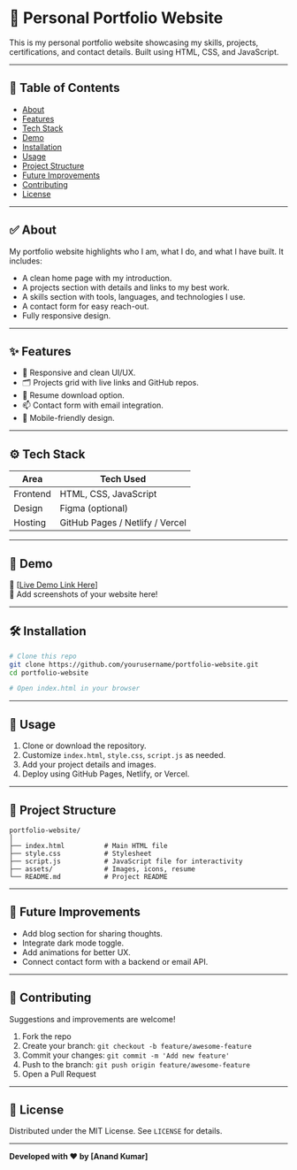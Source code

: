 # 💼 Personal Portfolio Website

This is my personal portfolio website showcasing my skills, projects, certifications, and contact details. Built using HTML, CSS, and JavaScript.

---

## 📌 Table of Contents

- [About](#about)
- [Features](#features)
- [Tech Stack](#tech-stack)
- [Demo](#demo)
- [Installation](#installation)
- [Usage](#usage)
- [Project Structure](#project-structure)
- [Future Improvements](#future-improvements)
- [Contributing](#contributing)
- [License](#license)

---

## ✅ About

My portfolio website highlights who I am, what I do, and what I have built. It includes:
- A clean home page with my introduction.
- A projects section with details and links to my best work.
- A skills section with tools, languages, and technologies I use.
- A contact form for easy reach-out.
- Fully responsive design.

---

## ✨ Features

- 🎨 Responsive and clean UI/UX.
- 🗂️ Projects grid with live links and GitHub repos.
- 📑 Resume download option.
- 📫 Contact form with email integration.
- 📱 Mobile-friendly design.

---

## ⚙️ Tech Stack

| Area          | Tech Used                 |
|---------------|---------------------------|
| Frontend      | HTML, CSS, JavaScript     |
| Design        | Figma (optional)          |
| Hosting       | GitHub Pages / Netlify / Vercel |

---

## 🚀 Demo

🔗 [[Live Demo Link Here](https://anandkumae.github.io/Portfolio_Anand2/)]  
📸 Add screenshots of your website here!

---

## 🛠️ Installation

```bash
# Clone this repo
git clone https://github.com/yourusername/portfolio-website.git
cd portfolio-website

# Open index.html in your browser
```

---

## 🧩 Usage

1. Clone or download the repository.
2. Customize `index.html`, `style.css`, `script.js` as needed.
3. Add your project details and images.
4. Deploy using GitHub Pages, Netlify, or Vercel.

---

## 📂 Project Structure

```
portfolio-website/
│
├── index.html          # Main HTML file
├── style.css           # Stylesheet
├── script.js           # JavaScript file for interactivity
├── assets/             # Images, icons, resume
└── README.md           # Project README
```

---

## 🔭 Future Improvements

- Add blog section for sharing thoughts.
- Integrate dark mode toggle.
- Add animations for better UX.
- Connect contact form with a backend or email API.

---

## 🤝 Contributing

Suggestions and improvements are welcome!  
1. Fork the repo
2. Create your branch: `git checkout -b feature/awesome-feature`
3. Commit your changes: `git commit -m 'Add new feature'`
4. Push to the branch: `git push origin feature/awesome-feature`
5. Open a Pull Request

---

## 📜 License

Distributed under the MIT License. See `LICENSE` for details.

---

**Developed with ❤️ by [Anand Kumar]**
